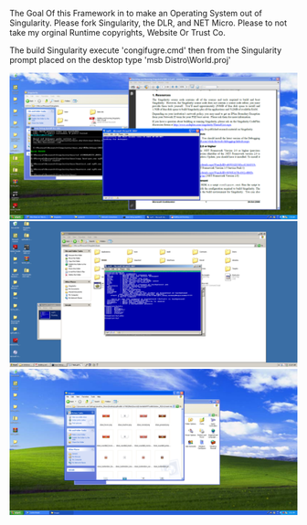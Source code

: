 The Goal Of this Framework in to make an Operating System out of Singularity. Please fork Singularity, the DLR, and NET Micro. Please to not take my orginal Runtime copyrights, Website Or Trust Co.

The build Singularity execute 'congifugre.cmd' then from the Singularity prompt placed on the desktop type 
'msb Distro\World.proj'


![Singularity1](images/VirtualBox_Windows_XP_Professional_14_06_2022_07_35_59.png)
![Singularity1](images/VirtualBox_Windows_XP_Professional_14_06_2022_10_07_51.png)
![Singularity1](images/VirtualBox_Windows_XP_Professional_24_05_2022_16_51_38.png)



